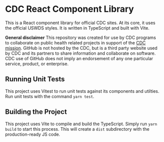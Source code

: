 # CDC React Component Library

This is a React component library for official CDC sites. At its core, it uses the official USWDS styles. It is written in TypeScript and built with Vite.

**General disclaimer** This repository was created for use by CDC programs to collaborate on public health related projects in support of the [CDC mission](https://www.cdc.gov/about/organization/mission.htm). GitHub is not hosted by the CDC, but is a third party website used by CDC and its partners to share information and collaborate on software. CDC use of GitHub does not imply an endorsement of any one particular service, product, or enterprise.

## Running Unit Tests

This project uses Vitest to run unit tests against its components and utilties. Run unit tests with the command `yarn test`.

## Building the Project

This project uses Vite to compile and build the TypeScript. Simply run `yarn build` to start this process. This will create a `dist` subdirectory with the production-ready JS code.
